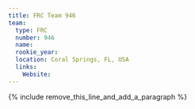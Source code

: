 ```yaml
---
title: FRC Team 946
team:
  type: FRC
  number: 946
  name:
  rookie_year:
  location: Coral Springs, FL, USA
  links:
    Website:
---
```


{% include remove_this_line_and_add_a_paragraph %}